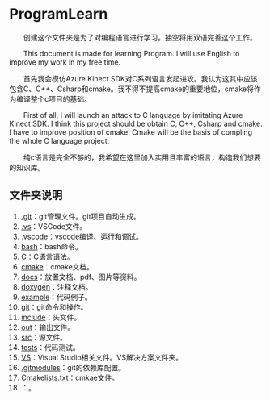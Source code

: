 # ProgramLearn

&emsp;&emsp;创建这个文件夹是为了对编程语言进行学习。抽空将用双语完善这个工作。

&emsp;&emsp;This document is made for learning Program. I will use English to improve my work in my free time.

&emsp;&emsp;首先我会模仿Azure Kinect SDK对C系列语言发起进攻。我认为这其中应该包含C、C++、Csharp和cmake。我不得不提高cmake的重要地位，cmake将作为编译整个c项目的基础。

&emsp;&emsp;First of all, I will launch an attack to C language by imitating Azure Kinect SDK. I think this project should be obtain C, C++, Csharp and cmake. I have to improve position of cmake. Cmake will be the basis of compling the whole C language project.

&emsp;&emsp;纯c语言是完全不够的，我希望在这里加入实用且丰富的语言，构造我们想要的知识库。

## 文件夹说明

1. [.git](./.git/)：git管理文件。git项目自动生成。
2. [.vs](./.vs/)：VSCode文件。
3. [.vscode](./.vscode/)：vscode编译、运行和调试。
4. [bash](./bash/)：bash命令。
5. [C](./C/)：C语言语法。
6. [cmake](./cmake/)：cmake文档。
7. [docs](./docs/)：放置文档、pdf、图片等资料。
8. [doxygen](./doxygen/)：注释文档。
9. [example](./example/)：代码例子。
10. [git](./git/)：git命令和操作。
11. [include](./include/)：头文件。
12. [out](./out/)：输出文件。
13. [src](./src/)：源文件。
14. [tests](./tests/)：代码测试。
15. [VS](./VS/)：Visual Studio相关文件。VS解决方案文件夹。
16. [.gitmodules](./.gitmodules)：git的依赖库配置。
17. [Cmakelists.txt](./Cmakelists.txt)：cmkae文件。
18. []()：。